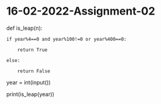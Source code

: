 # 16-02-2022-Assignment-02
def is_leap(n):

    if year%4==0 and year%100!=0 or year%400==0:

        return True

    else:

        return False

        

year = int(input())

print(is_leap(year))
